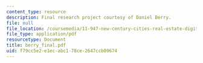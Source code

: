 ```yaml
---
content_type: resource
description: Final research project courtesy of Daniel Berry.
file: null
file_location: /coursemedia/11-947-new-century-cities-real-estate-digital-technology-and-design-fall-2004/f79cc5e2e1ecabc178ce2647ccb09674_berry_final.pdf
file_type: application/pdf
resourcetype: Document
title: berry_final.pdf
uid: f79cc5e2-e1ec-abc1-78ce-2647ccb09674
---
```

